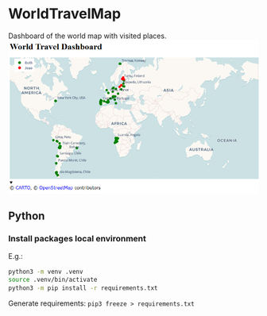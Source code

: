 # WorldTravelMap

Dashboard of the world map with visited places.
![map_preview.png](map_preview.png)

## Python

### Install packages local environment

E.g.:
```bash
python3 -m venv .venv
source .venv/bin/activate
python3 -m pip install -r requirements.txt
```

Generate requirements:
```pip3 freeze > requirements.txt ```

